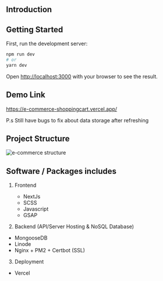 
## Introduction


## Getting Started

First, run the development server:

```bash
npm run dev
# or
yarn dev
```

Open [http://localhost:3000](http://localhost:3000) with your browser to see the result.

## Demo Link
https://e-commerce-shoppingcart.vercel.app/

P.s Still have bugs to fix about data storage after refreshing

## Project Structure
![e-commerce structure](https://user-images.githubusercontent.com/101183496/225833472-a8fc1559-9e75-4147-a47a-6313de12b06d.png)

## Software / Packages includes

1. Frontend
    - NextJs
    - SCSS
    - Javascript
    - GSAP
    
2. Backend (API/Server Hosting & NoSQL Database)
  - MongooseDB
  - Linode
  - Nginx + PM2 + Certbot (SSL)

3. Deployment
  - Vercel

